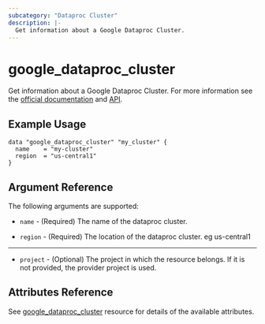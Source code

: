 ```yaml
---
subcategory: "Dataproc Cluster"
description: |-
  Get information about a Google Dataproc Cluster.
---
```


# google\_dataproc\_cluster

Get information about a Google Dataproc Cluster. For more information see
the [official documentation](https://cloud.google.com/dataproc/docs/)
and [API](https://cloud.google.com/dataproc/docs/apis).

## Example Usage

```hcl
data "google_dataproc_cluster" "my_cluster" {
  name    = "my-cluster"
  region  = "us-central1"
}
```

## Argument Reference

The following arguments are supported:

* `name` - (Required) The name of the dataproc cluster.

* `region` - (Required) The location of the dataproc cluster. eg us-central1

- - -

* `project` - (Optional) The project in which the resource belongs. If it
    is not provided, the provider project is used.

## Attributes Reference

See [google_dataproc_cluster](https://registry.terraform.io/providers/hashicorp/google/latest/docs/resources/dataproc_cluster#argument-reference) resource for details of the available attributes.
